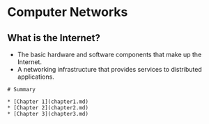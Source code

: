 # Computer Networks

## What is the Internet?

* The basic hardware and software components that make up the Internet.
* A networking infrastructure that provides services to distributed applications.



```text
# Summary

* [Chapter 1](chapter1.md)
* [Chapter 2](chapter2.md)
* [Chapter 3](chapter3.md)
```



